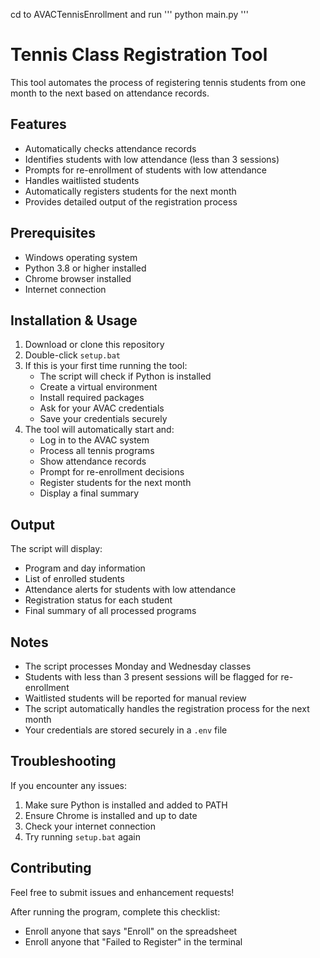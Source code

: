cd to AVACTennisEnrollment and run
'''
python main.py
'''

# Tennis Class Registration Tool

This tool automates the process of registering tennis students from one month to the next based on attendance records.

## Features

- Automatically checks attendance records
- Identifies students with low attendance (less than 3 sessions)
- Prompts for re-enrollment of students with low attendance
- Handles waitlisted students
- Automatically registers students for the next month
- Provides detailed output of the registration process

## Prerequisites

- Windows operating system
- Python 3.8 or higher installed
- Chrome browser installed
- Internet connection

## Installation & Usage

1. Download or clone this repository
2. Double-click `setup.bat`
3. If this is your first time running the tool:
   - The script will check if Python is installed
   - Create a virtual environment
   - Install required packages
   - Ask for your AVAC credentials
   - Save your credentials securely
4. The tool will automatically start and:
   - Log in to the AVAC system
   - Process all tennis programs
   - Show attendance records
   - Prompt for re-enrollment decisions
   - Register students for the next month
   - Display a final summary

## Output

The script will display:
- Program and day information
- List of enrolled students
- Attendance alerts for students with low attendance
- Registration status for each student
- Final summary of all processed programs

## Notes

- The script processes Monday and Wednesday classes
- Students with less than 3 present sessions will be flagged for re-enrollment
- Waitlisted students will be reported for manual review
- The script automatically handles the registration process for the next month
- Your credentials are stored securely in a `.env` file

## Troubleshooting

If you encounter any issues:
1. Make sure Python is installed and added to PATH
2. Ensure Chrome is installed and up to date
3. Check your internet connection
4. Try running `setup.bat` again

## Contributing

Feel free to submit issues and enhancement requests! 



After running the program, complete this checklist:
 - Enroll anyone that says "Enroll" on the spreadsheet
 - Enroll anyone that "Failed to Register" in the terminal